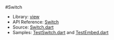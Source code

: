 #Switch

* Library: [view](api:)
* API Reference: [Switch](api:view)
* Source: [Switch.dart](source:lib/src/view)
* Samples: [TestSwitch.dart](source:test) and [TestEmbed.dart](source:test)
